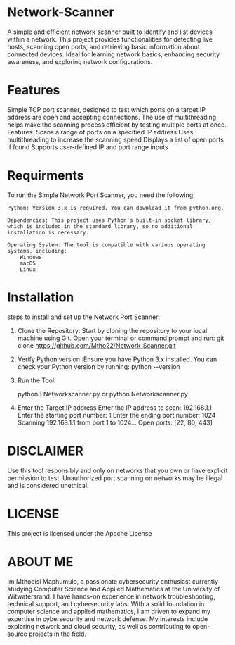 # Network-Scanner
A simple and efficient network scanner built to identify and list devices within a network. This project provides functionalities for detecting live hosts, scanning open ports, and retrieving basic information about connected devices. Ideal for learning network basics, enhancing security awareness, and exploring network configurations.


# Features
Simple TCP port scanner, designed to test which ports on a target IP address are open and accepting connections. The use of multithreading helps make the scanning process efficient by testing multiple ports at once.
Features.
    Scans a range of ports on a specified IP address
    Uses multithreading to increase the scanning speed
    Displays a list of open ports if found
    Supports user-defined IP and port range inputs

# Requirments
To run the Simple Network Port Scanner, you need the following:

    Python: Version 3.x is required. You can download it from python.org.

    Dependencies: This project uses Python's built-in socket library, which is included in the standard library, so no additional installation is necessary.

    Operating System: The tool is compatible with various operating systems, including:
        Windows
        macOS
        Linux

# Installation 
 steps to install and set up the  Network Port Scanner:
 1. Clone the Repository: Start by cloning the repository to your local machine using Git. Open your terminal or command prompt and run:
    git clone https://github.com/Mtho22/Network-Scanner.git

2. Verify Python version :Ensure you have Python 3.x installed. You can check your Python version by running: 
   python --version

3. Run the Tool:

   python3 Networkscanner.py 
   or python Networkscanner.py

4. Enter the Target IP address 
   Enter the IP address to scan: 192.168.1.1 Enter the starting port number: 1 Enter the ending port number: 1024 Scanning 192.168.1.1 from port 1 to 1024... Open ports: [22, 80, 443]


# DISCLAIMER 
Use this tool responsibly and only on networks that you own or have explicit permission to test. Unauthorized port scanning on networks may be illegal and is considered unethical.

# LICENSE
This project is licensed under the Apache License

# ABOUT ME 
Im Mthobisi Maphumulo, a passionate cybersecurity enthusiast currently studying Computer Science and Applied Mathematics at the University of Witwatersrand. I have hands-on experience in network troubleshooting, technical support, and cybersecurity labs. With a solid foundation in computer science and applied mathematics, I am driven to expand my expertise in cybersecurity and network defense. My interests include exploring network and cloud security, as well as contributing to open-source projects in the field.
